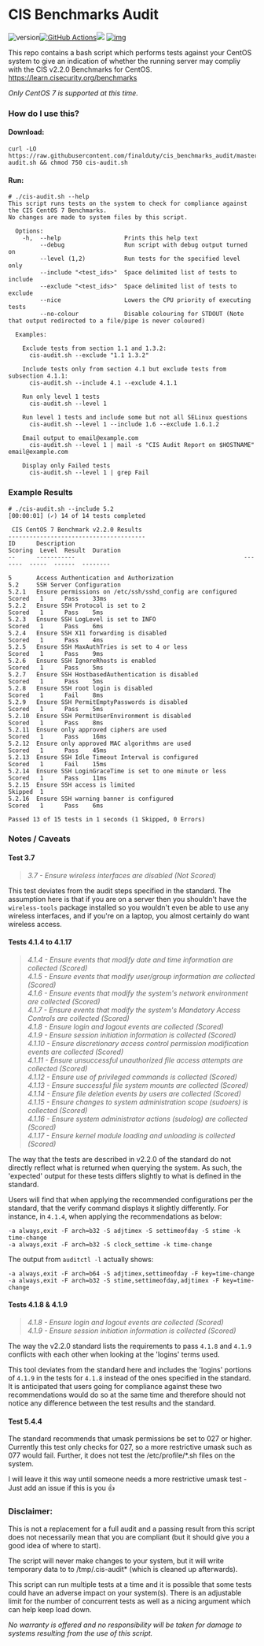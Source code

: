 # CIS Benchmarks Audit
![version](https://img.shields.io/github/v/tag/finalduty/cis-benchmarks-audit?include_prereleases&label=latest&logo=python)[![GitHub Actions](https://github.com/finalduty/cis-benchmarks-audit/actions/workflows/build.yml/badge.svg)](https://github.com/finalduty/cis-benchmarks-audit/actions/workflows/build.yml)[![](https://img.shields.io/github/license/finalduty/cis-benchmarks-audit)](https://github.com/finalduty/cis-benchmarks-audit/blob/]main/LICENSE) [![img](https://img.shields.io/badge/semver-2.0.0-green)](https://semver.org)

This repo contains a bash script which performs tests against your CentOS system to give an indication of whether the running server may compliy with the CIS v2.2.0 Benchmarks for CentOS. https://learn.cisecurity.org/benchmarks

_Only CentOS 7 is supported at this time._

### How do I use this?
#### Download:

    curl -LO https://raw.githubusercontent.com/finalduty/cis_benchmarks_audit/master/cis-audit.sh && chmod 750 cis-audit.sh

#### Run: 
```
# ./cis-audit.sh --help
This script runs tests on the system to check for compliance against the CIS CentOS 7 Benchmarks.
No changes are made to system files by this script.

  Options:
    -h,  --help                  Prints this help text
         --debug                 Run script with debug output turned on
         --level (1,2)           Run tests for the specified level only
         --include "<test_ids>"  Space delimited list of tests to include
         --exclude "<test_ids>"  Space delimited list of tests to exclude
         --nice                  Lowers the CPU priority of executing tests
         --no-colour             Disable colouring for STDOUT (Note that output redirected to a file/pipe is never coloured)

  Examples:
  
    Exclude tests from section 1.1 and 1.3.2:
      cis-audit.sh --exclude "1.1 1.3.2"
      
    Include tests only from section 4.1 but exclude tests from subsection 4.1.1:
      cis-audit.sh --include 4.1 --exclude 4.1.1
    
    Run only level 1 tests
      cis-audit.sh --level 1
    
    Run level 1 tests and include some but not all SELinux questions
      cis-audit.sh --level 1 --include 1.6 --exclude 1.6.1.2

    Email output to email@example.com
      cis-audit.sh --level 1 | mail -s "CIS Audit Report on $HOSTNAME" email@example.com
      
    Display only Failed tests
      cis-audit.sh --level 1 | grep Fail

```

### Example Results
```
# ./cis-audit.sh --include 5.2
[00:00:01] (✓) 14 of 14 tests completed 

 CIS CentOS 7 Benchmark v2.2.0 Results 
---------------------------------------
ID      Description                                                Scoring  Level  Result  Duration
--      -----------                                                -------  -----  ------  --------

5       Access Authentication and Authorization
5.2     SSH Server Configuration
5.2.1   Ensure permissions on /etc/ssh/sshd_config are configured  Scored   1      Pass    33ms
5.2.2   Ensure SSH Protocol is set to 2                            Scored   1      Pass    5ms
5.2.3   Ensure SSH LogLevel is set to INFO                         Scored   1      Pass    6ms
5.2.4   Ensure SSH X11 forwarding is disabled                      Scored   1      Pass    4ms
5.2.5   Ensure SSH MaxAuthTries is set to 4 or less                Scored   1      Pass    9ms
5.2.6   Ensure SSH IgnoreRhosts is enabled                         Scored   1      Pass    5ms
5.2.7   Ensure SSH HostbasedAuthentication is disabled             Scored   1      Pass    5ms
5.2.8   Ensure SSH root login is disabled                          Scored   1      Fail    8ms
5.2.9   Ensure SSH PermitEmptyPasswords is disabled                Scored   1      Pass    5ms
5.2.10  Ensure SSH PermitUserEnvironment is disabled               Scored   1      Pass    8ms
5.2.11  Ensure only approved ciphers are used                      Scored   1      Pass    16ms
5.2.12  Ensure only approved MAC algorithms are used               Scored   1      Pass    45ms
5.2.13  Ensure SSH Idle Timeout Interval is configured             Scored   1      Fail    15ms
5.2.14  Ensure SSH LoginGraceTime is set to one minute or less     Scored   1      Pass    11ms
5.2.15  Ensure SSH access is limited                               Skipped  1              
5.2.16  Ensure SSH warning banner is configured                    Scored   1      Pass    6ms

Passed 13 of 15 tests in 1 seconds (1 Skipped, 0 Errors)
```

### Notes / Caveats
#### Test 3.7
> _3.7 - Ensure wireless interfaces are disabled (Not Scored)_  

This test deviates from the audit steps specified in the standard. The assumption here is that if you are on a server then you shouldn't have the `wireless-tools` package installed so you wouldn't even be able to use any wireless interfaces, and if you're on a laptop, you almost certainly do want wireless access.

#### Tests 4.1.4 to 4.1.17
> _4.1.4 - Ensure events that modify date and time information are collected (Scored)_  
> _4.1.5 - Ensure events that modify user/group information are collected (Scored)_  
> _4.1.6 - Ensure events that modify the system's network environment are collected (Scored)_  
> _4.1.7 - Ensure events that modify the system's Mandatory Access Controls are collected (Scored)_  
> _4.1.8 - Ensure login and logout events are collected (Scored)_  
> _4.1.9 - Ensure session initiation information is collected (Scored)_  
> _4.1.10 - Ensure discretionary access control permission modification events are collected (Scored)_  
> _4.1.11 - Ensure unsuccessful unauthorized file access attempts are collected (Scored)_  
> _4.1.12 - Ensure use of privileged commands is collected (Scored)_  
> _4.1.13 - Ensure successful file system mounts are collected (Scored)_  
> _4.1.14 - Ensure file deletion events by users are collected (Scored)_  
> _4.1.15 - Ensure changes to system administration scope (sudoers) is collected (Scored)_  
> _4.1.16 - Ensure system administrator actions (sudolog) are collected (Scored)_  
> _4.1.17 - Ensure kernel module loading and unloading is collected (Scored)_  

The way that the tests are described in v2.2.0 of the standard do not directly reflect what is returned when querying the system. As such, the 'expected' output for these tests differs slightly to what is defined in the standard.

Users will find that when applying the recommended configurations per the standard, that the verify command displays it slightly differently. For instance, in `4.1.4`, when applying the recommendations as below:
```
-a always,exit -F arch=b32 -S adjtimex -S settimeofday -S stime -k time-change
-a always,exit -F arch=b32 -S clock_settime -k time-change
```

The output from `auditctl -l` actually shows:
```
-a always,exit -F arch=b64 -S adjtimex,settimeofday -F key=time-change
-a always,exit -F arch=b32 -S stime,settimeofday,adjtimex -F key=time-change
```

#### Tests 4.1.8 & 4.1.9
> _4.1.8 - Ensure login and logout events are collected (Scored)_  
> _4.1.9 - Ensure session initiation information is collected (Scored)_  

The way the v2.2.0 standard lists the requirements to pass `4.1.8` and `4.1.9` conflicts with each other when looking at the 'logins' terms used.

This tool deviates from the standard here and includes the 'logins' portions of `4.1.9` in the tests for `4.1.8` instead of the ones specified in the standard. It is anticipated that users going for compliance against these two recommendations would do so at the same time and therefore should not notice any difference between the test results and the standard.

#### Test 5.4.4 
The standard recommends that umask permissions be set to 027 or higher. Currently this test only checks for 027, so a more restrictive umask such as 077 would fail. Further, it does not test the /etc/profile/*.sh files on the system.

I will leave it this way until someone needs a more restrictive umask test - Just add an issue if this is you 👍

### Disclaimer:
This is not a replacement for a full audit and a passing result from this script does not necessarily mean that you are compliant (but it should give you a good idea of where to start).  

The script will never make changes to your system, but it will write temporary data to to /tmp/.cis-audit* (which is cleaned up afterwards).  

This script can run multiple tests at a time and it is possible that some tests could have an adverse impact on your system(s). There is an adjustable limit for the number of concurrent tests as well as a nicing argument which can help keep load down.  

_No warranty is offered and no responsibility will be taken for damage to systems resulting from the use of this script._

